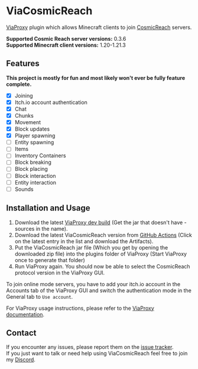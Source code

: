 # ViaCosmicReach
[ViaProxy](https://github.com/RaphiMC/ViaProxy) plugin which allows Minecraft clients to join [CosmicReach](https://finalforeach.itch.io/cosmic-reach) servers.

**Supported Cosmic Reach server versions:** 0.3.6  
**Supported Minecraft client versions:** 1.20-1.21.3

## Features
**This project is mostly for fun and most likely won't ever be fully feature complete.**
- [x] Joining
- [x] Itch.io account authentication
- [x] Chat
- [x] Chunks
- [x] Movement
- [x] Block updates
- [x] Player spawning
- [ ] Entity spawning
- [ ] Items
- [ ] Inventory Containers
- [ ] Block breaking
- [ ] Block placing
- [ ] Block interaction
- [ ] Entity interaction
- [ ] Sounds

## Installation and Usage
1. Download the latest [ViaProxy dev build](https://ci.viaversion.com/job/ViaProxy/lastSuccessfulBuild/) (Get the jar that doesn't have -sources in the name).
2. Download the latest ViaCosmicReach version from [GitHub Actions](https://github.com/RaphiMC/ViaCosmicReach/actions/workflows/build.yml) (Click on the latest entry in the list and download the Artifacts).
3. Put the ViaCosmicReach jar file (Which you get by opening the downloaded zip file) into the plugins folder of ViaProxy (Start ViaProxy once to generate that folder)
4. Run ViaProxy again. You should now be able to select the CosmicReach protocol version in the ViaProxy GUI.

To join online mode servers, you have to add your itch.io account in the Accounts tab of the ViaProxy GUI and switch the authentication mode in the General tab to `Use account`.

For ViaProxy usage instructions, please refer to the [ViaProxy documentation](https://github.com/ViaVersion/ViaProxy?tab=readme-ov-file#usage-for-players-gui).

## Contact
If you encounter any issues, please report them on the
[issue tracker](https://github.com/RaphiMC/ViaCosmicReach/issues).  
If you just want to talk or need help using ViaCosmicReach feel free to join my
[Discord](https://discord.gg/dCzT9XHEWu).
